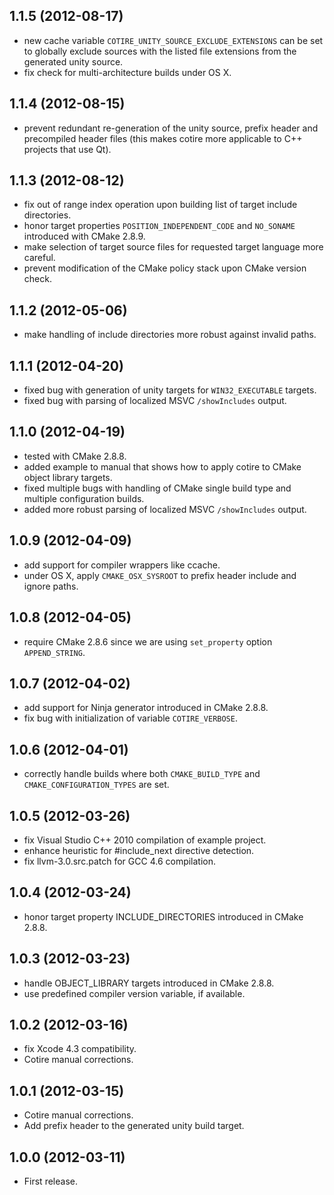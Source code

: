 ## 1.1.5 (2012-08-17)

 * new cache variable `COTIRE_UNITY_SOURCE_EXCLUDE_EXTENSIONS` can be set to globally exclude
   sources with the listed file extensions from the generated unity source.
 * fix check for multi-architecture builds under OS X.

## 1.1.4 (2012-08-15)

* prevent redundant re-generation of the unity source, prefix header and precompiled header files
  (this makes cotire more applicable to C++ projects that use Qt).

## 1.1.3 (2012-08-12)

* fix out of range index operation upon building list of target include directories.
* honor target properties `POSITION_INDEPENDENT_CODE` and `NO_SONAME` introduced with CMake 2.8.9.
* make selection of target source files for requested target language more careful.
* prevent modification of the CMake policy stack upon CMake version check.

## 1.1.2 (2012-05-06)

* make handling of include directories more robust against invalid paths.

## 1.1.1 (2012-04-20)

* fixed bug with generation of unity targets for `WIN32_EXECUTABLE` targets.
* fixed bug with parsing of localized MSVC `/showIncludes` output.

## 1.1.0 (2012-04-19)

* tested with CMake 2.8.8.
* added example to manual that shows how to apply cotire to CMake object library targets.
* fixed multiple bugs with handling of CMake single build type and multiple configuration builds.
* added more robust parsing of localized MSVC `/showIncludes` output.

## 1.0.9 (2012-04-09)

* add support for compiler wrappers like ccache.
* under OS X, apply `CMAKE_OSX_SYSROOT` to prefix header include and ignore paths.

## 1.0.8 (2012-04-05)

* require CMake 2.8.6 since we are using `set_property` option `APPEND_STRING`.

## 1.0.7 (2012-04-02)

* add support for Ninja generator introduced in CMake 2.8.8.
* fix bug with initialization of variable `COTIRE_VERBOSE`.

## 1.0.6 (2012-04-01)

* correctly handle builds where both `CMAKE_BUILD_TYPE` and `CMAKE_CONFIGURATION_TYPES` are set.

## 1.0.5 (2012-03-26)

* fix Visual Studio C++ 2010 compilation of example project.
* enhance heuristic for #include_next directive detection.
* fix llvm-3.0.src.patch for GCC 4.6 compilation.

## 1.0.4 (2012-03-24)

* honor target property INCLUDE_DIRECTORIES introduced in CMake 2.8.8.

## 1.0.3 (2012-03-23)

* handle OBJECT_LIBRARY targets introduced in CMake 2.8.8.
* use predefined compiler version variable, if available.

## 1.0.2 (2012-03-16)

* fix Xcode 4.3 compatibility.
* Cotire manual corrections.

## 1.0.1 (2012-03-15)

* Cotire manual corrections.
* Add prefix header to the generated unity build target.

## 1.0.0 (2012-03-11)

* First release.
